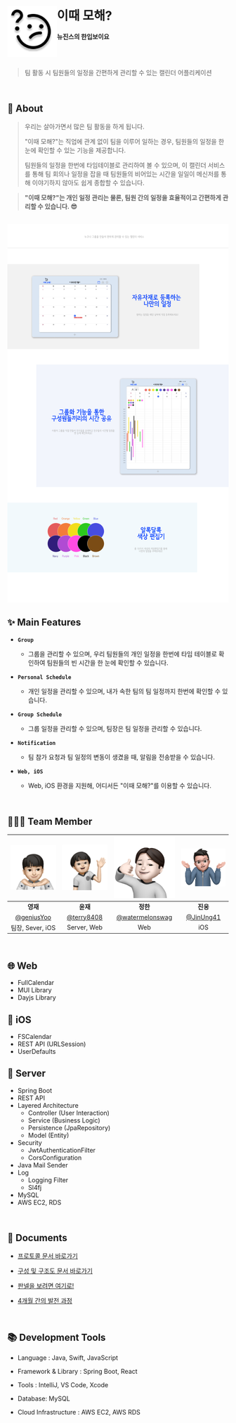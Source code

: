 # 이때 모해?<img src="https://github.com/HanIpBoy/Documents/blob/master/main.png" align=left>

**뉴진스의 한입보이요**

<br />
<br />


> 팀 활동 시 팀원들의 일정을 간편하게 관리할 수 있는 캘린더 어플리케이션 

<br />


## 💭 About

> 우리는 살아가면서 많은 팀 활동을 하게 됩니다. 
> 
> "이때 모해?"는 직업에 관계 없이 팀을 이루어 일하는 경우, 팀원들의 일정을 한눈에 확인할 수 있는 기능을 제공합니다.  
>
> 팀원들의 일정을 한번에 타임테이블로 관리하여 볼 수 있으며, 이 캘린더 서비스를 통해 팀 회의나 일정을 잡을 때 팀원들의 비어있는 시간을 일일이 메신저를 통해 이야기하지 않아도 쉽게 종합할 수 있습니다. 

> 
> **"이때 모해?"는 개인 일정 관리는 물론, 팀원 간의 일정을 효율적이고 간편하게 관리할 수 있습니다. 😎**

<br />

<img src="https://github.com/HanIpBoy/Documents/blob/master/startPage.png">

<br />

## ✨ Main Features

- **`Group`** 
    - 그룹을 관리할 수 있으며, 우리 팀원들의 개인 일정을 한번에 타임 테이블로 확인하여 팀원들의 빈 시간을 한 눈에 확인할 수 있습니다. 

- **`Personal Schedule`** 
    - 개인 일정을 관리할 수 있으며, 내가 속한 팀의 팀 일정까지 한번에 확인할 수 있습니다.
- **`Group Schedule`** 
    - 그룹 일정을 관리할 수 있으며, 팀장은 팀 일정을 관리할 수 있습니다.
- **`Notification`**
    - 팀 참가 요청과 팀 일정의 변동이 생겼을 때, 알림을 전송받을 수 있습니다.
- **`Web, iOS`** 
    - Web, iOS 환경을 지원해, 어디서든 "이때 모해?"를 이용할 수 있습니다.

<br />

## 🧑🏻‍💻 Team Member

|<img src="https://github.com/HanIpBoy/Documents/blob/master/%EC%9D%B4%EB%AA%A8%EC%A7%80/%EC%9C%A0%EC%98%81%EC%9E%AC%20%EC%9D%B4%EB%AA%A8%EC%A7%80.png" width=200>|<img src="https://github.com/HanIpBoy/Documents/blob/master/%EC%9D%B4%EB%AA%A8%EC%A7%80/%EC%9D%B4%EC%9C%A4%EC%9E%AC%20%EC%9D%B4%EB%AA%A8%EC%A7%80.png" width=200>|<img src="https://github.com/HanIpBoy/Documents/blob/master/%EC%9D%B4%EB%AA%A8%EC%A7%80/%EA%B9%80%EC%A0%95%ED%95%9C%20%EC%9D%B4%EB%AA%A8%EC%A7%80.png" width=200>|<img src="https://github.com/HanIpBoy/Documents/blob/master/%EC%9D%B4%EB%AA%A8%EC%A7%80/%EA%B9%80%EC%A7%84%EC%9B%85%20%EC%9D%B4%EB%AA%A8%EC%A7%80.png" width=200>|
|:--:|:--:|:--:|:--:|
|**영재**|**윤재**|**정한**|**진웅**|
|[@geniusYoo](https://github.com/geniusYoo)|[@terry8408](https://github.com/terry8408)|[@watermelonswag](https://github.com/watermelonswag)|[@JinUng41](https://github.com/JinUng41)|
|팀장, Sever, iOS|Server, Web|Web|iOS|

<br>

## 🌐 Web
- FullCalendar
- MUI Library
- Dayjs Library

## 🍎 iOS
- FSCalendar
- REST API (URLSession)
- UserDefaults

## 🍃 Server
- Spring Boot
- REST API
- Layered Architecture
    - Controller (User Interaction)
    - Service (Business Logic)
    - Persistence (JpaRepository)
    - Model (Entity)
- Security
    - JwtAuthenticationFilter
    - CorsConfiguration
- Java Mail Sender
- Log
    - Logging Filter
    - Sl4fj
- MySQL
- AWS EC2, RDS
   

<br>

## 📑 Documents
- [프로토콜 문서 바로가기](https://github.com/HanIpBoy/Documents/blob/master/Protocol.md)

- [구성 및 구조도 문서 바로가기](https://github.com/HanIpBoy/Documents/blob/master/Structure.pdf)
- [판넬을 보려면 여기로!](https://github.com/HanIpBoy/Documents/blob/master/%EC%A0%84%EC%8B%9C%EC%9E%90%EB%A3%8C/%EB%89%B4%EC%A7%84%EC%8A%A4%EC%9D%98%ED%95%9C%EC%9E%85%EB%B3%B4%EC%9D%B4%EC%9A%94_%ED%8C%90%EB%84%AC.pdf)
- [4개월 간의 발전 과정](https://github.com/HanIpBoy/Documents/tree/master/%EB%B0%9C%ED%91%9C%EC%9E%90%EB%A3%8C)




<br />

## 📚 Development Tools

- Language : Java, Swift, JavaScript

- Framework & Library : Spring Boot, React
- Tools : IntelliJ, VS Code, Xcode
- Database: MySQL
- Cloud Infrastructure : AWS EC2, AWS RDS

<br />

